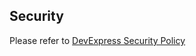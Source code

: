 ## Security

Please refer to [DevExpress Security Policy](https://github.com/DevExpress/Shared/security/policy)